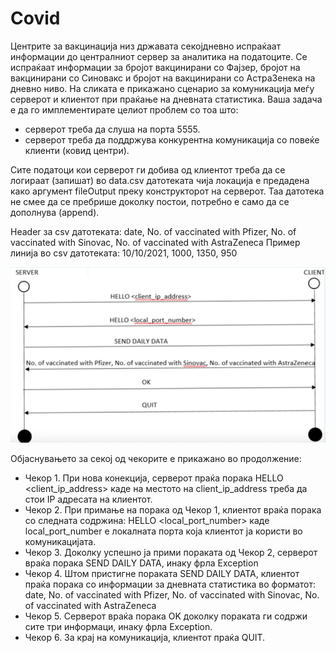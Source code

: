 # Covid

Центрите за вакцинација низ државата секојдневно испраќаат информации до централниот сервер за аналитика на податоците.
Се испраќаат информации за бројот вакцинирани со Фајзер, бројот на вакцинирани со Синовакс и бројот на вакцинирани со
АстраЗенека на дневно ниво. На сликата е прикажано сценарио за комуникација меѓу серверот и клиентот при праќање на
дневната статистика. Ваша задача е да го имплементирате целиот проблем со тоа што:

- серверот треба да слуша на порта 5555.
- серверот треба да поддржува конкурентна комуникација со повеќе клиенти (ковид центри).

Сите податоци кои серверот ги добива од клиентот треба да се логираат (запишат) во data.csv датотеката чија локација е
предадена како аргумент fileOutput преку конструкторот на серверот. Таа датотека не смее да се пребрише доколку постои,
потребно е само да се дополнува (append).

Header за csv датотеката: date, No. of vaccinated with Pfizer, No. of vaccinated with Sinovac, No. of vaccinated with
AstraZeneca
Пример линија во csv датотеката: 10/10/2021, 1000, 1350, 950

![img.png](img.png)

Објаснувањето за секој од чекорите е прикажано во продолжение:

- Чекор 1. При нова конекција, серверот праќа порака HELLO <client_ip_address> каде на местото на client_ip_address
  треба да стои IP адресата на клиентот.
- Чекор 2. При примање на порака од Чекор 1, клиентот враќа порака со следната содржина: HELLO <local_port_number> каде
  local_port_number е локалната порта која клиентот ја користи во комуникацијата.
- Чекор 3. Доколку успешно ја прими пораката од Чекор 2, серверот враќа порака SEND DAILY DATA, инаку фрла Exception
- Чекор 4. Штом пристигне пораката SEND DAILY DATA, клиентот праќа порака со информации за дневната статистика во
  форматот: date, No. of vaccinated with Pfizer, No. of vaccinated with Sinovac, No. of vaccinated with AstraZeneca
- Чекор 5. Серверот враќа порака OK доколку пораката ги содржи сите три информаци, инаку фрла Exception.
- Чекор 6. За крај на комуникација, клиентот праќа QUIT.
